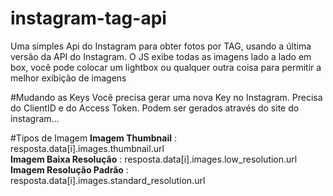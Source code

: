 # instagram-tag-api
Uma simples Api do Instagram para obter fotos por TAG, usando a última versão da API do Instagram. O JS exibe todas as imagens lado a lado em box, você pode colocar um lightbox ou qualquer outra coisa para permitir a melhor exibição de imagens

#Mudando as Keys
Você precisa gerar uma nova Key no Instagram. Precisa do ClientID e do Access Token. Podem ser gerados através do site do instagram...


#Tipos de Imagem 
<b>Imagem Thumbnail</b> : resposta.data[i].images.thumbnail.url<br>
<b>Imagem Baixa Resolução</b> : resposta.data[i].images.low_resolution.url<br>
<b>Imagem Resolução Padrão</b> : resposta.data[i].images.standard_resolution.url
